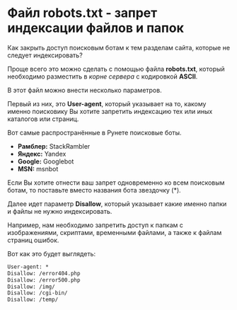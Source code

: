 # Файл robots.txt - запрет индексации файлов и папок

Как закрыть доступ поисковым ботам к тем разделам сайта, которые не следует индексировать?

Проще всего это можно сделать с помощью файла **robots.txt**, который необходимо разместить в _корне сервера_ с кодировкой **ASCII**.

В этот файл можно внести несколько параметров.

Первый из них, это **User-agent**, который указывает на то, какому именно поисковику Вы хотите запретить индексацию тех или иных каталогов или страниц.

Вот самые распространённые в Рунете поисковые боты.

- **Рамблер:** StackRambler
- **Яндекс:** Yandex
- **Google:** Googlebot
- **MSN:** msnbot

Если Вы хотите отнести ваш запрет одновременно ко всем поисковым ботам, то поставьте вместо названия бота звездочку (\*).

Далее идет параметр **Disallow**, который указывает какие именно папки и файлы не нужно индексировать.

Например, нам необходимо запретить доступ к папкам с изображениями, скриптами, временными файлами, а также к файлам страниц ошибок.

Вот как это будет выглядеть:

```robots.txt
User-agent: *
Disallow: /error404.php
Disallow: /error500.php
Disallow: /img/
Disallow: /cgi-bin/
Disallow: /temp/
```
